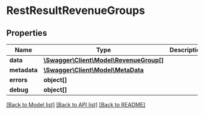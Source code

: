 # RestResultRevenueGroups

## Properties
Name | Type | Description | Notes
------------ | ------------- | ------------- | -------------
**data** | [**\Swagger\Client\Model\RevenueGroup[]**](RevenueGroup.md) |  | [optional] 
**metadata** | [**\Swagger\Client\Model\MetaData**](MetaData.md) |  | [optional] 
**errors** | **object[]** |  | [optional] 
**debug** | **object[]** |  | [optional] 

[[Back to Model list]](../README.md#documentation-for-models) [[Back to API list]](../README.md#documentation-for-api-endpoints) [[Back to README]](../README.md)


